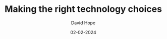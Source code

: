 ---
layout: post

title: "Making the right technology choices"
description: Hints and tips to consider when making technology choices for your project or business
summary: How can you be sure you have picked the correct technologies? In today’s world where there are so many different options how can you be sure that you have picked the best ones for your project and business?  Read this guide for top tips on how to pick technologies with confidence.

date: 02-02-2024
comingSoon: true

author: David Hope
role: Principal Architect
bio:
profile:
---
